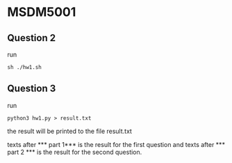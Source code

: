 # MSDM5001
## Question 2

run
    
    sh ./hw1.sh
## Question 3

run

    python3 hw1.py > result.txt
the result will be printed to the file result.txt

texts after *** part 1*** is the result for the first question and texts after *** part 2 *** is the result for the second question.
